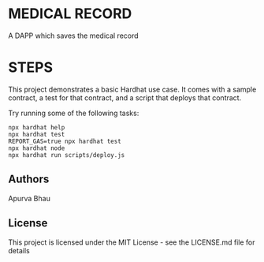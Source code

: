 # MEDICAL RECORD 
A DAPP which saves the medical record


# STEPS

This project demonstrates a basic Hardhat use case. It comes with a sample contract, a test for that contract, and a script that deploys that contract.

Try running some of the following tasks:

```shell
npx hardhat help
npx hardhat test
REPORT_GAS=true npx hardhat test
npx hardhat node
npx hardhat run scripts/deploy.js
```
## Authors
Apurva Bhau


## License

This project is licensed under the MIT License - see the LICENSE.md file for details
